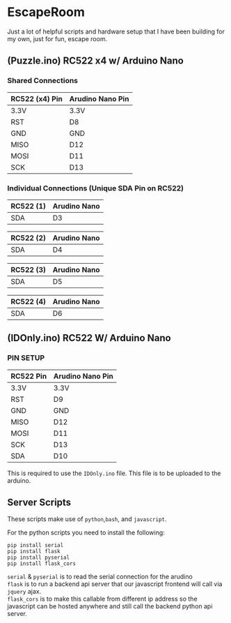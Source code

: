 # EscapeRoom
Just a lot of helpful scripts and hardware setup that I have been building for my own, just for fun, escape room.

## (Puzzle.ino) RC522 x4 w/ Arduino Nano
### Shared Connections
|RC522 (x4) Pin|Arudino Nano Pin|
|----|----|
|3.3V|3.3V|
|RST|D8|
|GND|GND|
|MISO|D12|
|MOSI|D11|
|SCK|D13|

### Individual Connections (Unique SDA Pin on RC522)

|RC522 (1) | Arudino Nano |
| -----| -----|
|SDA|D3|

|RC522 (2) | Arudino Nano |
| -----| -----|
|SDA|D4|

|RC522 (3) | Arudino Nano |
| -----| -----|
|SDA|D5|

|RC522 (4) | Arudino Nano |
| -----| -----|
|SDA|D6|

## (IDOnly.ino) RC522 W/ Arduino Nano
### PIN SETUP

|RC522 Pin|Arudino Nano Pin|
|----|----|
|3.3V|3.3V|
|RST|D9|
|GND|GND|
|MISO|D12|
|MOSI|D11|
|SCK|D13|
|SDA|D10|

This is required to use the `IDOnly.ino` file. This file is to be uploaded to the arduino.

## Server Scripts
These scripts make use of `python`,`bash`, and `javascript`.

For the python scripts you need to install the following:
```
pip install serial
pip install flask
pip install pyserial
pip install flask_cors
```
`serial` & `pyserial` is to read the serial connection for the arudino<br/>
`flask` is to run a backend api server that our javascript frontend will call via `jquery` ajax.<br/>
`flask_cors` is to make this callable from different ip address so the javascript can be hosted anywhere and still call the backend python api server.<br/>
